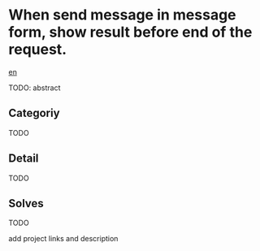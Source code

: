 # When send message in message form, show result before end of the request.

[en](README_ja.md)

TODO: abstract

## Categoriy

TODO

## Detail

TODO


## Solves

TODO

add project links and description
